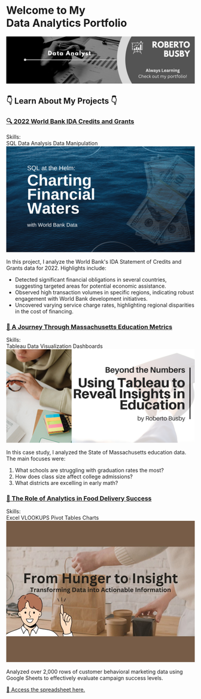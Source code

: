 <div class="index-header-container">
    <h1>Welcome to My <br> Data Analytics Portfolio</h1>  
    <img src="images/background.png?raw=true"/>
    <h2>👇 Learn About My Projects 👇</h2>
</div>

<!-- Project 1: World Bank IDA Credits and Grants -->
<div class="project-card">
    <h3><a href="/projects/bank">🔍 2022 World Bank IDA Credits and Grants</a></h3>
    <div class="project-skills-container">
        <span class="project-skills-label">Skills:</span>
        <div class="project-skills">
            <span class="project-skill-tag">SQL</span>
            <span class="project-skill-tag">Data Analysis</span>
            <span class="project-skill-tag">Data Manipulation</span> 
        </div>
    </div>
    <a href="/projects/bank">
        <img src="images/SQL_Bank/SQLproject1.png?raw=true" alt="Project Image"/>
    </a>
    <p>In this project, I analyze the World Bank's IDA Statement of Credits and Grants data for 2022. Highlights include:</p>
    <ul>
        <li>Detected significant financial obligations in several countries, suggesting targeted areas for potential economic assistance.</li>
        <li>Observed high transaction volumes in specific regions, indicating robust engagement with World Bank development initiatives.</li>
        <li>Uncovered varying service charge rates, highlighting regional disparities in the cost of financing.</li>
    </ul>
</div>

<!-- Project 2: Massachusetts Education Metrics -->
<div class="project-card">
    <h3><a href="https://www.linkedin.com/pulse/tableau-journey-through-massachusetts-education-metrics-roberto-busby-njjrc/" target="_blank">🔗 A Journey Through Massachusetts Education Metrics</a></h3>
    <div class="project-skills-container">
        <span class="project-skills-label">Skills:</span>
        <div class="project-skills">
            <span class="project-skill-tag">Tableau</span>
            <span class="project-skill-tag">Data Visualization</span>
            <span class="project-skill-tag">Dashboards</span> 
        </div>
    </div>
    <a href="https://www.linkedin.com/pulse/tableau-journey-through-massachusetts-education-metrics-roberto-busby-njjrc/" target="_blank">
        <img src="images/tableau/tableau-education.png?raw=true" alt="Project Image"/>
    </a>
    <p>In this case study, I analyzed the State of Massachusetts education data. The main focuses were:</p>
    <ol>
        <li>What schools are struggling with graduation rates the most?</li>
        <li>How does class size affect college admissions?</li>
        <li>What districts are excelling in early math?</li>
    </ol>
</div>

<!-- Project 3: The Role of Analytics in Food Delivery Success -->
<div class="project-card">
    <h3><a href="https://www.linkedin.com/pulse/role-analytics-food-delivery-success-roberto-busby-foasc/" target="_blank">🔗 The Role of Analytics in Food Delivery Success 
    </a></h3>
    <div class="project-skills-container">
        <span class="project-skills-label">Skills:</span>
        <div class="project-skills">
            <span class="project-skill-tag">Excel</span>
            <span class="project-skill-tag">VLOOKUPS</span>
            <span class="project-skill-tag">Pivot Tables</span>
            <span class="project-skill-tag">Charts</span> 
        </div>
    </div>
    <a href="https://www.linkedin.com/pulse/role-analytics-food-delivery-success-roberto-busby-foasc/" target="_blank">
        <img src="images/excel/excel.JPG?raw=true" alt="Project Image"/>
    </a>
    <p>Analyzed over 2,000 rows of customer behavioral marketing data using Google Sheets to effectively evaluate campaign success levels.</p>
    <a href="https://docs.google.com/spreadsheets/d/1JZlQOhyvpybO4J6utH-7Abzs9c-5UR9QUvtl8yphjms/edit?usp=sharing">🔗 Access the spreadsheet here.</a>
</div>
